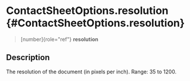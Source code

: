 ContactSheetOptions.resolution {#ContactSheetOptions.resolution}
==============================

> [number]{role="ref"} **resolution**

Description
-----------

The resolution of the document (in pixels per inch). Range: 35 to 1200.
